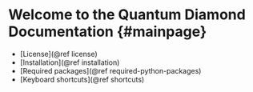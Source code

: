 Welcome to the Quantum Diamond Documentation                {#mainpage}
============

* [License](@ref license)
* [Installation](@ref installation)
* [Required packages](@ref required-python-packages)
* [Keyboard shortcuts](@ref shortcuts)

